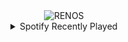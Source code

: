 <div align="center">
<picture>
    <source media="(prefers-color-scheme: dark)" srcset="https://i.ibb.co/P1kmbdS/output-gif.gif">
    <source media="(prefers-color-scheme: light)" srcset="https://i.ibb.co/P1kmbdS/output-gif.gif">
    <img alt="RENOS" src="https://i.ibb.co/P1kmbdS/output-gif.gif">
</picture>
<details>
<summary>Spotify Recently Played</summary>
<img src="https://spotify-recently-played-readme.vercel.app/api?user=31d6d6zerc5ct6kck32na2ozsqf4&unique=1&width=400" alt="Spotify" />
</details>
</div>

<!-- Image deletion URL: https://ibb.co/HGZFMjJ/d171028845d7b3595571102425524eff -->